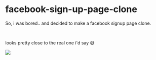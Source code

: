 # facebook-sign-up-page-clone

<p>So, i was bored.. and decided to make a facebook signup page clone.</p> <br>
<p>looks pretty close to the real one i'd say &#128517;</p>

<img src="https://github.com/perscey007/facebook-sign-up-page-clone/blob/main/Screenshot%20(43).png">
